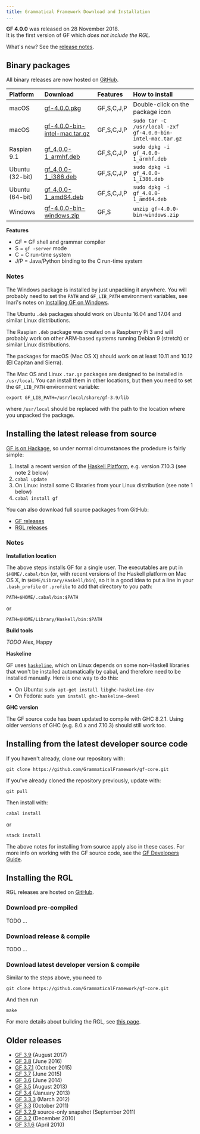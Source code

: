 ```yaml
---
title: Grammatical Framework Download and Installation
...
```


**GF 4.0.0** was released on 28 November 2018.  
It is the first version of GF which _does not include the RGL_.

What's new? See the [release notes](release-4.0.0.html).

## Binary packages

All binary releases are now hosted on [GitHub](https://github.com/GrammaticalFramework/gf-core/releases).

| Platform        | Download                                                       | Features   | How to install                                              |
|:----------------|:---------------------------------------------------------------|:-----------|:------------------------------------------------------------|
| macOS           | [gf-4.0.0.pkg](gf-4.0.0.pkg)                                   | GF,S,C,J,P | Double-click on the package icon                            |
| macOS           | [gf-4.0.0-bin-intel-mac.tar.gz](gf-4.0.0-bin-intel-mac.tar.gz) | GF,S,C,J,P | `sudo tar -C /usr/local -zxf gf-4.0.0-bin-intel-mac.tar.gz` |
| Raspian 9.1     | [gf\_4.0.0-1\_armhf.deb](gf_4.0.0-1_armhf.deb)                 | GF,S,C,J,P | `sudo dpkg -i gf_4.0.0-1_armhf.deb`                         |
| Ubuntu (32-bit) | [gf\_4.0.0-1\_i386.deb](gf_4.0.0-1_i386.deb)                   | GF,S,C,J,P | `sudo dpkg -i gf_4.0.0-1_i386.deb`                          |
| Ubuntu (64-bit) | [gf\_4.0.0-1\_amd64.deb](gf_4.0.0-1_amd64.deb)                 | GF,S,C,J,P | `sudo dpkg -i gf_4.0.0-1_amd64.deb`                         |
| Windows         | [gf-4.0.0-bin-windows.zip](gf-4.0.0-bin-windows.zip)           | GF,S       | `unzip gf-4.0.0-bin-windows.zip`                            |

**Features**

- GF = GF shell and grammar compiler
- S = `gf -server` mode
- C = C run-time system
- J/P = Java/Python binding to the C run-time system

### Notes

The Windows package is installed by just unpacking it anywhere. You will
probably need to set the `PATH` and `GF_LIB_PATH` environment variables,
see Inari's notes on [Installing GF on Windows](http://www.grammaticalframework.org/~inari/gf-windows.html#toc3).

The Ubuntu `.deb` packages should work on Ubuntu 16.04 and 17.04 and
similar Linux distributions.

The Raspian `.deb` package was created on a Raspberry Pi 3 and will
probably work on other ARM-based systems running Debian 9 (stretch) or
similar Linux distributions.

The packages for macOS (Mac OS X) should work on at least 10.11 and
10.12 (El Capitan and Sierra).

The Mac OS and Linux `.tar.gz` packages are designed to be installed in
`/usr/local`. You can install them in other locations, but then you need
to set the `GF_LIB_PATH` environment variable:

```
export GF_LIB_PATH=/usr/local/share/gf-3.9/lib
```

where `/usr/local` should be replaced with the path to the location
where you unpacked the package.

## Installing the latest release from source

[GF is on Hackage](http://hackage.haskell.org/package/gf), so under
normal circumstances the prodedure is fairly simple:

1.  Install a recent version of the [Haskell
    Platform](http://hackage.haskell.org/platform), e.g. version 7.10.3
    (see note 2 below)
2.  `cabal update`
3.  On Linux: install some C libraries from your Linux distribution (see
    note 1 below)
4.  `cabal install gf`

You can also download full source packages from GitHub:

- [GF releases](https://github.com/GrammaticalFramework/gf-core/releases)
- [RGL releases](https://github.com/GrammaticalFramework/gf-rgl/releases)

### Notes

**Installation location**

The above steps installs GF for a single user. The executables are put
in `$HOME/.cabal/bin` (or, with recent versions of the Haskell platform
on Mac OS X, in `$HOME/Library/Haskell/bin`), so it is a good idea to
put a line in your `.bash_profile` or `.profile` to add that directory
to you path:

```
PATH=$HOME/.cabal/bin:$PATH
```

or

```
PATH=$HOME/Library/Haskell/bin:$PATH
```

**Build tools**

*TODO* Alex, Happy

**Haskeline**

GF uses [`haskeline`](http://hackage.haskell.org/package/haskeline), which
on Linux depends on some non-Haskell libraries that won't be installed
automatically by cabal, and therefore need to be installed manually.
Here is one way to do this:

- On Ubuntu: `sudo apt-get install libghc-haskeline-dev`
- On Fedora: `sudo yum install ghc-haskeline-devel`

**GHC version**

The GF source code has been updated to compile with GHC
8.2.1. Using older versions of GHC (e.g. 8.0.x and 7.10.3) should still
work too.

## Installing from the latest developer source code

If you haven't already, clone our repository with:

```
git clone https://github.com/GrammaticalFramework/gf-core.git
```

If you've already cloned the repository previously, update with:

```
git pull
```

Then install with:

```
cabal install
```

or

```
stack install
```

The above notes for installing from source apply also in these cases.
For more info on working with the GF source code, see the
[GF Developers Guide](../doc/gf-developers.html).

## Installing the RGL

RGL releases are hosted on [GitHub](https://github.com/GrammaticalFramework/gf-rgl/releases).

### Download pre-compiled

TODO ...

### Download release & compile

TODO ...

### Download latest developer version & compile

Similar to the steps above, you need to

```
git clone https://github.com/GrammaticalFramework/gf-core.git
```

And then run

```
make
```

For more details about building the RGL, see [this page](https://github.com/GrammaticalFramework/gf-rgl/blob/master/README.md).

## Older releases

- [GF 3.9](index-3.9.html) (August 2017)
- [GF 3.8](index-3.8.html) (June 2016)
- [GF 3.7.1](index-3.7.1.html) (October 2015)
- [GF 3.7](index-3.7.html) (June 2015)
- [GF 3.6](index-3.6.html) (June 2014)
- [GF 3.5](index-3.5.html) (August 2013)
- [GF 3.4](index-3.4.html) (January 2013)
- [GF 3.3.3](index-3.3.3.html) (March 2012)
- [GF 3.3](index-3.3.html) (October 2011)
- [GF 3.2.9](index-3.2.9.html) source-only snapshot (September 2011)
- [GF 3.2](index-3.2.html) (December 2010)
- [GF 3.1.6](index-3.1.6.html) (April 2010)
